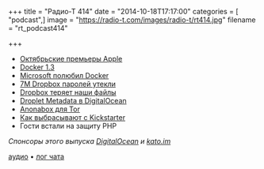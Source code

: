 +++
title = "Радио-Т 414"
date = "2014-10-18T17:17:00"
categories = [ "podcast",]
image = "https://radio-t.com/images/radio-t/rt414.jpg"
filename = "rt_podcast414"

+++

* [Октябрьские премьеры Apple](http://geektimes.ru/post/240358/)
* [Docker 1.3](https://blog.docker.com/2014/10/docker-1-3-signed-images-process-injection-security-options-mac-shared-directories/)
* [Microsoft полюбил Docker](http://www.forbes.com/sites/benkepes/2014/10/15/the-end-of-the-docker-buts-microsoft-to-enable-windows-docker-containers/)
* [7M Dropbox паролей утекли](http://arstechnica.com/security/2014/10/7-million-dropbox-usernamepassword-pairs-apparently-leaked/)
* [Dropbox теряет наши файлы](http://prsm.tc/cqMJm8)
* [Droplet Metadata в DigitalOcean](https://www.digitalocean.com/community/tutorials/an-introduction-to-droplet-metadata)
* [Аnonabox для Tor](https://www.kickstarter.com/projects/augustgermar/anonabox-a-tor-hardware-router)
* [Как выбрасывают с Kickstarter](http://www.theguardian.com/technology/2014/oct/17/anonymous-router-anonabox-suspended-kickstarter-campaign-backlash)
* Гости встали на защиту PHP

_Спонсоры этого выпуска [DigitalOcean](https://www.digitalocean.com) и [kato.im](https://kato.im)_

[аудио](http://cdn.radio-t.com/rt_podcast414.mp3) • [лог чата](http://chat.radio-t.com/logs/radio-t-414.html)
<audio src="http://cdn.radio-t.com/rt_podcast414.mp3" preload="none"></audio>
